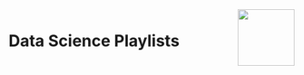<img align="right" width="100" src="https://github.com/cs-MohamedAyman/YouTube-Playlists/blob/master/organizations-logos/youtube.jpg">

# Data Science Playlists
